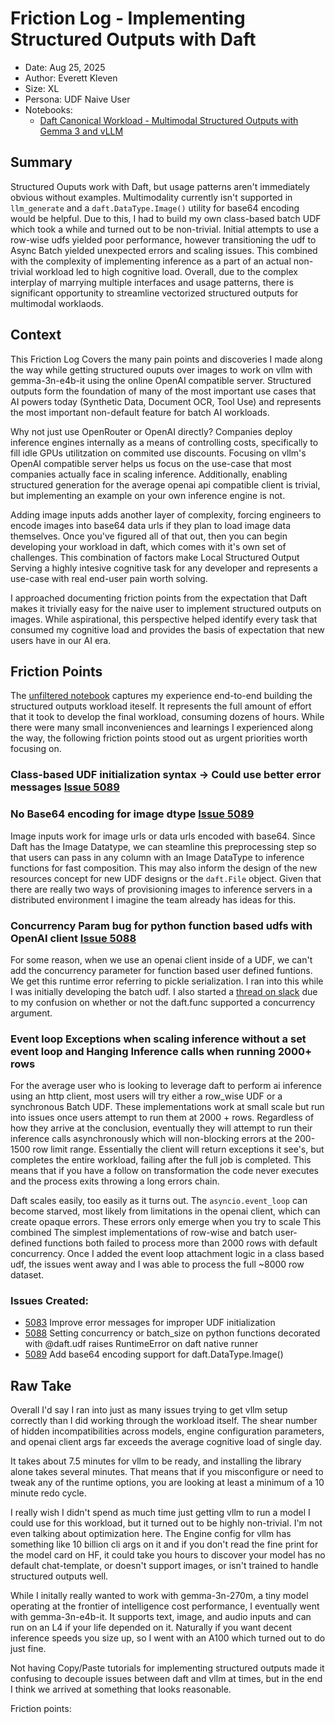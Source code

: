 # Friction Log - Implementing Structured Outputs with Daft

- Date: Aug 25, 2025
- Author: Everett Kleven
- Size: XL
- Persona: UDF Naive User
- Notebooks: 
    * [Daft Canonical Workload - Multimodal Structured Outputs with Gemma 3 and vLLM](https://colab.research.google.com/drive/1-AJWGeTPhtIK_uXngPmxMFRePlU5rKRU#scrollTo=BOa4WVnVKJoD)
  
## Summary
Structured Ouputs work with Daft, but usage patterns aren't immediately obvious without examples. Multimodality currently isn't supported in `llm_generate` and a `daft.DataType.Image()` utility for base64 encoding would be helpful. Due to this, I had to build my own class-based batch UDF which took a while and turned out to be non-trivial. Initial attempts to use a row-wise udfs yielded poor performance, however transitioning the udf to Async Batch yielded unexpected errors and scaling issues. This combined with the complexity of implementing inference as a part of an actual non-trivial workload led to high cognitive load. Overall, due to the complex interplay of marrying multiple interfaces and usage patterns, there is significant opportunity to streamline vectorized structured outputs for multimodal worklaods. 

## Context
This Friction Log Covers the many pain points and discoveries I made along the way while getting structured ouputs over images to work on vllm with gemma-3n-e4b-it using the online OpenAI compatible server. Structured outputs form the foundation of many of the most important use cases that AI powers today (Synthetic Data, Document OCR, Tool Use) and represents the most important non-default feature for batch AI workloads.

Why not just use OpenRouter or OpenAI directly? Companies deploy inference engines internally as a means of controlling costs, specifically to fill idle GPUs utilitzation on commited use discounts. Focusing on vllm's OpenAI compatible server helps us focus on the use-case that most companies actually face in scaling inference. Additionally, enabling structured generation for the average openai api compatible client is trivial, but implementing an example on your own inference engine is not.

Adding image inputs adds another layer of complexity, forcing engineers to encode images into base64 data urls if they plan to load image data themselves. Once you've figured all of that out, then you can begin developing your workload in daft, which comes with it's own set of challenges. This combination of factors make Local Structured Output Serving a highly intesive cognitive task for any developer and represents a use-case with real end-user pain worth solving.

I approached documenting friction points from the expectation that Daft makes it trivially easy for the naive user to implement structured outputs on images. While aspirational, this perspective helped identify every task that consumed my cognitive load and provides the basis of expectation that new users have in our AI era.

## Friction Points
The [unfiltered notebook](daft-structured-outputs/friction/full_notebook_unfiltered.ipynb) captures my experience end-to-end building the structured outputs workload iteself. It represents the full amount of effort that it took to develop the final workload, consuming dozens of hours. While there were many small inconveniences and learnings I experienced along the way, the following friction points stood out as urgent priorities worth focusing on. 

### Class-based UDF initialization syntax -> Could use better error messages [Issue 5089](https://github.com/Eventual-Inc/Daft/issues/5089)


###  No Base64 encoding for image dtype [Issue 5089](https://github.com/Eventual-Inc/Daft/issues/5089)

Image inputs work for image urls or data urls encoded with base64. Since Daft has the Image Datatype, we can steamline this preprocessing step so that users can pass in any column with an Image DataType to inference functions for fast composition. This may also inform the design of the new resources concept for new UDF designs or the `daft.File` object. Given that there are really two ways of provisioning images to inference servers in a distributed environment I imagine the team already has ideas for this.

###  Concurrency Param bug for python function based udfs with OpenAI client [Issue 5088](https://github.com/Eventual-Inc/Daft/issues/5088)

For some reason, when we use an openai client inside of a UDF, we can't add the concurrency parameter for function based user defined funtions. We get this runtime error referring to pickle serialization. I ran into this while I was initially developing the batch udf. I also started a [thread on slack](https://dist-data.slack.com/archives/C052CA6Q9N1/p1756400464828409) due to my confusion on whether or not the daft.func supported a concurrency argument. 


###  Event loop Exceptions when scaling inference without a set event loop and Hanging Inference calls when running 2000+ rows

For the average user who is looking to leverage daft to perform ai inference using an http client, most users will try either a row_wise UDF or a synchronous Batch UDF. These implementations work at small scale but run into issues once users attempt to run them at 2000 + rows. Regardless of how they arrive at the conclusion, eventually they will attempt to run their inference calls asynchronously which will non-blocking errors at the 200-1500 row limit range. Essentially the client will return exceptions it see's, but completes the entire workload, failing after the full job is completed. This means that if you have a follow on transformation the code never executes and the process exits throwing a long errors chain. 

Daft scales easily, too easily as it turns out. The `asyncio.event_loop` can become starved, most likely from limitations in the openai client, which can create opaque errors. These errors only emerge when you try to scale This combined The simplest implementations of row-wise and batch user-defined functions both failed to process more than 2000 rows with default concurrency. Once I added the event loop attachment logic in a class based udf, the issues went away and I was able to process the full ~8000 row dataset. 

### Issues Created: 
- [5083](https://github.com/Eventual-Inc/Daft/issues/5083) Improve error messages for improper UDF initialization
- [5088](https://github.com/Eventual-Inc/Daft/issues/5088) Setting concurrency or batch_size on python functions decorated with @daft.udf raises RuntimeError on daft native runner
- [5089](https://github.com/Eventual-Inc/Daft/issues/5089) Add base64 encoding support for daft.DataType.Image()

 
## Raw Take

Overall I'd say I ran into just as many issues trying to get vllm setup correctly than I did working through the workload itself. The shear number of hidden incompatibilities across models, engine configuration parameters, and openai client args far exceeds the average cognitive load of single day.

It takes about 7.5 minutes for vllm to be ready, and installing the library alone takes several minutes. That means that if you misconfigure or need to tweak any of the runtime options, you are looking at least a minimum of a 10 minute redo cycle.

I really wish I didn't spend as much time just getting vllm to run a model I could use for this workload, but it turned out to be highly non-trivial. I'm not even talking about optimization here. The Engine config for vllm has something like 10 billion cli args on it and if you don't read the fine print for the model card on HF, it could take you hours to discover  your model has no default chat-template, or doesn't support images, or isn't trained to handle structured outputs well.

While I initally really wanted to work with gemma-3n-270m, a tiny model operating at the frontier of intelligence cost performance, I eventually went with gemma-3n-e4b-it. It supports text, image, and audio inputs and can run on an L4 if your life depended on it. Naturally if you want decent inference speeds you size up, so I went with an A100 which turned out to do just fine.  


Not having Copy/Paste tutorials for implementing structured outputs made it confusing to decouple issues between daft and vllm at times, but in the end I think we arrived at something that looks reasonable. 

Friction points: 


